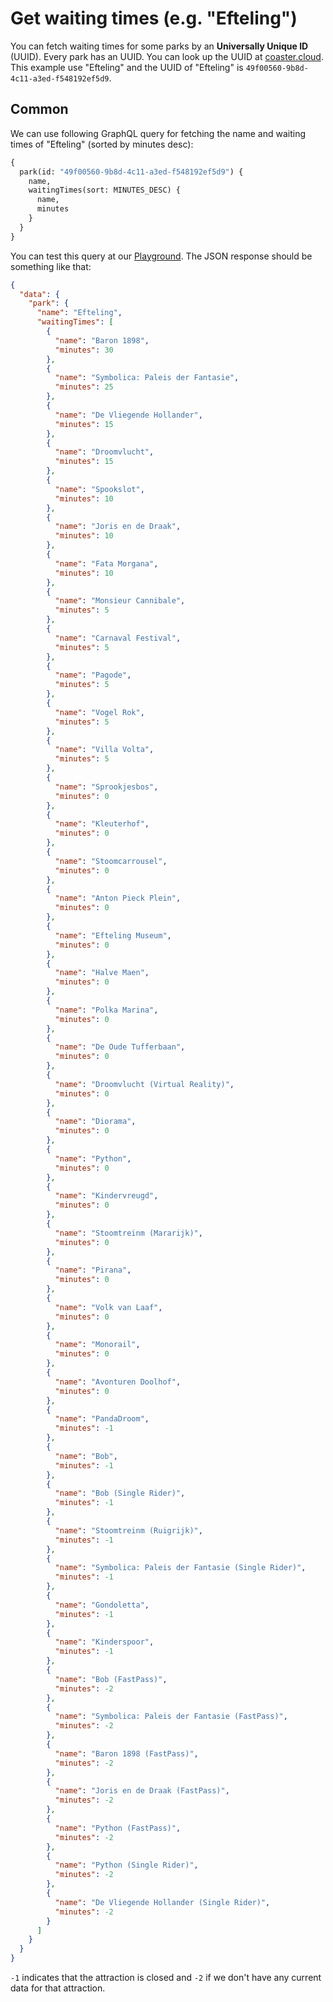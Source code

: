 # Get waiting times (e.g. "Efteling")
You can fetch waiting times for some parks by an **Universally Unique ID** (UUID). Every park has an UUID. You can look up the 
UUID at [coaster.cloud](https://coaster.cloud). This example use "Efteling" and the UUID of "Efteling" is `49f00560-9b8d-4c11-a3ed-f548192ef5d9`.

## Common
We can use following GraphQL query for fetching the name and waiting times of "Efteling" (sorted by minutes desc):
```graphql
{
  park(id: "49f00560-9b8d-4c11-a3ed-f548192ef5d9") {
    name,
    waitingTimes(sort: MINUTES_DESC) {
      name,
      minutes
    }
  }
}
```

You can test this query at our [Playground](../playground.html). The JSON response should be something like that:
```json
{
  "data": {
    "park": {
      "name": "Efteling",
      "waitingTimes": [
        {
          "name": "Baron 1898",
          "minutes": 30
        },
        {
          "name": "Symbolica: Paleis der Fantasie",
          "minutes": 25
        },
        {
          "name": "De Vliegende Hollander",
          "minutes": 15
        },
        {
          "name": "Droomvlucht",
          "minutes": 15
        },
        {
          "name": "Spookslot",
          "minutes": 10
        },
        {
          "name": "Joris en de Draak",
          "minutes": 10
        },
        {
          "name": "Fata Morgana",
          "minutes": 10
        },
        {
          "name": "Monsieur Cannibale",
          "minutes": 5
        },
        {
          "name": "Carnaval Festival",
          "minutes": 5
        },
        {
          "name": "Pagode",
          "minutes": 5
        },
        {
          "name": "Vogel Rok",
          "minutes": 5
        },
        {
          "name": "Villa Volta",
          "minutes": 5
        },
        {
          "name": "Sprookjesbos",
          "minutes": 0
        },
        {
          "name": "Kleuterhof",
          "minutes": 0
        },
        {
          "name": "Stoomcarrousel",
          "minutes": 0
        },
        {
          "name": "Anton Pieck Plein",
          "minutes": 0
        },
        {
          "name": "Efteling Museum",
          "minutes": 0
        },
        {
          "name": "Halve Maen",
          "minutes": 0
        },
        {
          "name": "Polka Marina",
          "minutes": 0
        },
        {
          "name": "De Oude Tufferbaan",
          "minutes": 0
        },
        {
          "name": "Droomvlucht (Virtual Reality)",
          "minutes": 0
        },
        {
          "name": "Diorama",
          "minutes": 0
        },
        {
          "name": "Python",
          "minutes": 0
        },
        {
          "name": "Kindervreugd",
          "minutes": 0
        },
        {
          "name": "Stoomtreinm (Mararijk)",
          "minutes": 0
        },
        {
          "name": "Pirana",
          "minutes": 0
        },
        {
          "name": "Volk van Laaf",
          "minutes": 0
        },
        {
          "name": "Monorail",
          "minutes": 0
        },
        {
          "name": "Avonturen Doolhof",
          "minutes": 0
        },
        {
          "name": "PandaDroom",
          "minutes": -1
        },
        {
          "name": "Bob",
          "minutes": -1
        },
        {
          "name": "Bob (Single Rider)",
          "minutes": -1
        },
        {
          "name": "Stoomtreinm (Ruigrijk)",
          "minutes": -1
        },
        {
          "name": "Symbolica: Paleis der Fantasie (Single Rider)",
          "minutes": -1
        },
        {
          "name": "Gondoletta",
          "minutes": -1
        },
        {
          "name": "Kinderspoor",
          "minutes": -1
        },
        {
          "name": "Bob (FastPass)",
          "minutes": -2
        },
        {
          "name": "Symbolica: Paleis der Fantasie (FastPass)",
          "minutes": -2
        },
        {
          "name": "Baron 1898 (FastPass)",
          "minutes": -2
        },
        {
          "name": "Joris en de Draak (FastPass)",
          "minutes": -2
        },
        {
          "name": "Python (FastPass)",
          "minutes": -2
        },
        {
          "name": "Python (Single Rider)",
          "minutes": -2
        },
        {
          "name": "De Vliegende Hollander (Single Rider)",
          "minutes": -2
        }
      ]
    }
  }
}
```

`-1` indicates that the attraction is closed and `-2` if we don't have any current data for that attraction.

